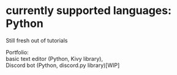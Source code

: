 # currently supported languages: Python
Still fresh out of tutorials

Portfolio:  
  basic text editor (Python, Kivy library),  
  Discord bot (Python, discord.py library)[WIP]
